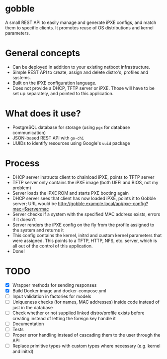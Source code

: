 # gobble

A small REST API to easily manage and generate iPXE configs, and match them to specific clients. It promotes reuse of OS distributions and kernel parameters.

# General concepts

- Can be deployed in addition to your existing netboot infrastructure.
- Simple REST API to create, assign and delete distro's, profiles and systems.
- Built on the iPXE configuration language.
- Does not provide a DHCP, TFTP server or iPXE. Those will have to be set up separately, and pointed to this application.

# What does it use?

- PostgreSQL database for storage (using `pgx` for database communication)
- JSON-based REST API with `go-chi`
- UUIDs to identify resources using Google's `uuid` package

# Process

- DHCP server instructs client to chainload iPXE, points to TFTP server
- TFTP server only contains the iPXE image (both UEFI and BIOS, not my problem)
- Server loads the iPXE ROM and starts PXE booting again
- DHCP server sees that client has now loaded iPXE, points it to Gobble server; URL would be http://gobble.example.local/api/pxe-config?mac=$servermac
- Server checks if a system with the specified MAC address exists, errors if it doesn't
- Server renders the iPXE config on the fly from the profile assigned to the system and returns it
- This config contains the kernel, initrd and custom kernel parameters that were assigned. This points to a TFTP, HTTP, NFS, etc. server, which is all out of the control of this application.
- Done!

# TODO
- [x] Wrapper methods for sending responses
- [x] Build Docker image and docker-compose.yml
- [ ] Input validation in factories for models
- [ ] Uniqueness checks (for names, MAC addresses) inside code instead of just in the database
- [ ] Check whether or not supplied linked distro/profile exists before creating instead of letting the foreign key handle it
- [ ] Documentation
- [ ] Tests
- [ ] Proper error handling instead of cascading them to the user through the API
- [ ] Replace primitive types with custom types where necessary (e.g. kernel and initrd)
